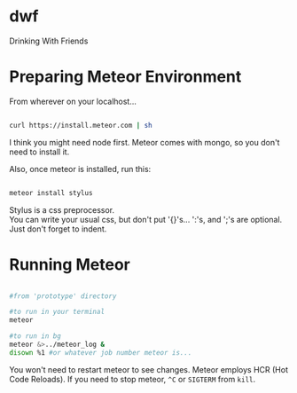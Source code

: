 dwf
===

Drinking With Friends


Preparing Meteor Environment
============================

From wherever on your localhost...

```bash

curl https://install.meteor.com | sh

```

I think you might need node first.
Meteor comes with mongo, so you don't need to install it.

Also, once meteor is installed, run this:

```bash

meteor install stylus

```

Stylus is a css preprocessor.  
You can write your usual css, but don't put '{}'s...  ':'s, and ';'s are optional.
Just don't forget to indent.


Running Meteor
==============

```bash

#from 'prototype' directory

#to run in your terminal
meteor

#to run in bg
meteor &>../meteor_log &
disown %1 #or whatever job number meteor is...

```

You won't need to restart meteor to see changes.  Meteor employs HCR (Hot Code Reloads).
If you need to stop meteor, `^C` or `SIGTERM` from `kill`.

